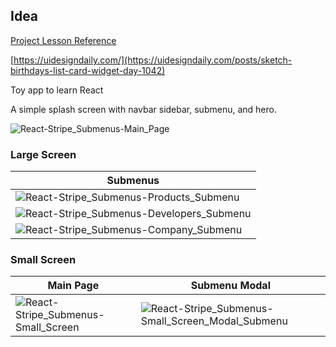 ## Idea

[Project Lesson Reference](https://www.youtube.com/watch?v=ly3m6mv5qvg)

[https://uidesigndaily.com/](https://uidesigndaily.com/posts/sketch-birthdays-list-card-widget-day-1042)

Toy app to learn React

A simple splash screen with navbar sidebar, submenu, and hero.

![React-Stripe_Submenus-Main_Page](https://user-images.githubusercontent.com/38383279/116155717-55893b80-a69f-11eb-965c-57105b4ee3d9.png)

### Large Screen

|Submenus|
|------------------|
|![React-Stripe_Submenus-Products_Submenu](https://user-images.githubusercontent.com/38383279/116155810-7ce00880-a69f-11eb-8481-da2a987cdc81.png)|
|![React-Stripe_Submenus-Developers_Submenu](https://user-images.githubusercontent.com/38383279/116155831-849fad00-a69f-11eb-8948-bd854b143f0f.png)|
|![React-Stripe_Submenus-Company_Submenu](https://user-images.githubusercontent.com/38383279/116155861-8ff2d880-a69f-11eb-86aa-6f69e26844ab.png)|

### Small Screen

|Main Page | Submenu Modal
-----------|--------------
![React-Stripe_Submenus-Small_Screen](https://user-images.githubusercontent.com/38383279/116156175-fed03180-a69f-11eb-921e-016094ee9e2e.png) | ![React-Stripe_Submenus-Small_Screen_Modal_Submenu](https://user-images.githubusercontent.com/38383279/116156199-055ea900-a6a0-11eb-9af9-79414ed9df77.png)

